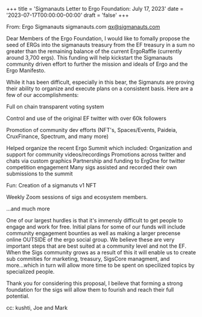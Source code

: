 +++
title = 'Sigmanauts Letter to Ergo Foundation: July 17, 2023'
date = '2023-07-17T00:00:00-00:00'
draft = 'false'
+++

From: Ergo Sigmanauts
sigmanauts.com
qx@sigmanauts.com

Dear Members of the Ergo Foundation,
I would like to fomally propose the seed of ERGs into the sigmanauts treasury from the EF treasury in a sum no greater than the remaining balance of the current ErgoRaffle (currently around 3,700 ergs). This funding will help kickstart the Sigmanauts community driven effort to further the mission and ideals of Ergo and the Ergo Manifesto. 

While it has been difficult, especially in this bear, the Sigmanuts are proving their ability to organize and execute plans on a consistent basis. Here are a few of our accomplishments:

Full on chain transparent voting system

Control and use of the original EF twitter with over 60k followers

Promotion of community dev efforts (NFT's, Spaces/Events, Paideia, CruxFinance, Spectrum, and many more)

Helped organize the recent Ergo Summit which included:
Organization and support for community videos/recordings
Promotions across twitter and chats via custom graphics
Partnership and funding to ErgOne for twitter competition engagement
Many sigs assisted and recorded their own submissions to the summit

Fun: Creation of a sigmanuts v1 NFT

Weekly Zoom sessions of sigs and ecosystem members.

…and much more

One of our largest hurdles is that it's immensly difficult to get people to engage and work for free. Initial plans for some of our funds will include community engagement bounties as well as making a larger precense online OUTSIDE of the ergo social group. We believe these are very important steps that are best suited at a community level and not the EF. When the Sigs community grows as a result of this it will enable us to create sub commities for marketing, treasury, SigsCore managment, and more...which in turn will allow more time to be spent on specilized topics by specialized people. 

Thank you for considering this proposal, I beileve that forming a strong foundation for the sigs will allow them to fourish and reach their full potential.

cc: kushti, Joe and Mark